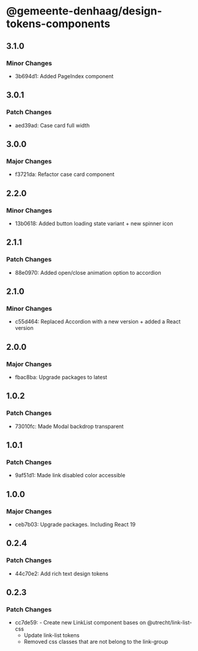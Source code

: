 # @gemeente-denhaag/design-tokens-components

## 3.1.0

### Minor Changes

- 3b694d1: Added PageIndex component

## 3.0.1

### Patch Changes

- aed39ad: Case card full width

## 3.0.0

### Major Changes

- f3721da: Refactor case card component

## 2.2.0

### Minor Changes

- 13b0618: Added button loading state variant + new spinner icon

## 2.1.1

### Patch Changes

- 88e0970: Added open/close animation option to accordion

## 2.1.0

### Minor Changes

- c55d464: Replaced Accordion with a new version + added a React version

## 2.0.0

### Major Changes

- fbac8ba: Upgrade packages to latest

## 1.0.2

### Patch Changes

- 73010fc: Made Modal backdrop transparent

## 1.0.1

### Patch Changes

- 9af51d1: Made link disabled color accessible

## 1.0.0

### Major Changes

- ceb7b03: Upgrade packages. Including React 19

## 0.2.4

### Patch Changes

- 44c70e2: Add rich text design tokens

## 0.2.3

### Patch Changes

- cc7de59: - Create new LinkList component bases on @utrecht/link-list-css
  - Update link-list tokens
  - Removed css classes that are not belong to the link-group

